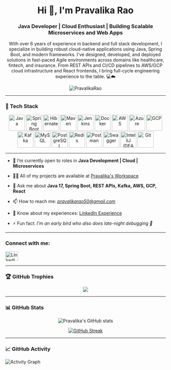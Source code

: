 
<h1 align="center">Hi 👋, I'm Pravalika Rao</h1>
<h3 align="center">Java Developer | Cloud Enthusiast | Building Scalable Microservices and Web Apps</h3>

<p align="center"> 
With over 6 years of experience in backend and full stack development, I specialize in building robust cloud-native applications using Java, Spring Boot, and modern frameworks. I've designed, developed, and deployed solutions in fast-paced Agile environments across domains like healthcare, fintech, and insurance. From REST APIs and CI/CD pipelines to AWS/GCP cloud infrastructure and React frontends, I bring full-cycle engineering experience to the table. 💻☁️
</p>

<p align="center"> 
  <img src="https://komarev.com/ghpvc/?username=SonyKiran&label=Profile%20views&color=0e75b6&style=flat" alt="PravalikaRao" />
</p>

---

### 🚀 Tech Stack


<div align="center">

  <!-- Core Java -->
  <img src="https://techstack-generator.vercel.app/java-icon.svg" alt="Java" width="50" height="50" />
  <img src="https://cdn.jsdelivr.net/gh/devicons/devicon/icons/spring/spring-original.svg" alt="Spring Boot" width="50" height="50" />

  <img src="https://cdn.jsdelivr.net/gh/devicons/devicon/icons/hibernate/hibernate-plain.svg" alt="Hibernate" width="50" height="50" />

  <!-- Build & CI/CD -->
  <img src="https://cdn.jsdelivr.net/gh/devicons/devicon/icons/maven/maven-original.svg" alt="Maven" width="50" height="50" />
  <img src="https://cdn.jsdelivr.net/gh/devicons/devicon/icons/jenkins/jenkins-original.svg" alt="Jenkins" width="50" height="50" />

  <!-- DevOps & Containers -->
  <img src="https://techstack-generator.vercel.app/docker-icon.svg" alt="Docker" width="50" height="50" />

  <!-- Cloud Platforms -->
  <img src="https://techstack-generator.vercel.app/aws-icon.svg" alt="AWS" width="50" height="50" />
  <img src="https://cdn.jsdelivr.net/gh/devicons/devicon/icons/azure/azure-original.svg" alt="Azure" width="50" height="50" />
  <img src="https://cdn.jsdelivr.net/gh/devicons/devicon/icons/googlecloud/googlecloud-original.svg" alt="GCP" width="50" height="50" />

  <!-- Messaging & Streaming -->
 <img src="https://cdn.jsdelivr.net/gh/devicons/devicon/icons/apachekafka/apachekafka-original-wordmark.svg" alt="Kafka" width="50" height="50" />


  <!-- Databases -->
  <img src="https://techstack-generator.vercel.app/mysql-icon.svg" alt="MySQL" width="50" height="50" />
  <img src="https://cdn.jsdelivr.net/gh/devicons/devicon/icons/postgresql/postgresql-original.svg" alt="PostgreSQL" width="50" height="50" />
  <img src="https://cdn.jsdelivr.net/gh/devicons/devicon/icons/redis/redis-original.svg" alt="Redis" width="50" height="50" />

  <!-- Tools -->
  <img src="https://cdn.jsdelivr.net/gh/devicons/devicon/icons/postman/postman-original.svg" alt="Postman" width="50" height="50" />
 <img src="https://cdn.jsdelivr.net/gh/devicons/devicon/icons/swagger/swagger-original.svg" alt="Swagger" width="50" height="50" />


  <!-- IDEs -->
  <img src="https://cdn.jsdelivr.net/gh/devicons/devicon/icons/intellij/intellij-original.svg" alt="IntelliJ IDEA" width="50" height="50" />

  <!-- Version Control -->
 <img src="https://cdn.jsdelivr.net/gh/devicons/devicon/icons/git/git-original.svg" alt="Git" width="50" height="50" />


</div>


---

- 🔭 I’m currently open to roles in **Java Development | Cloud | Microservices**

- 👨‍💻 All of my projects are available at [Pravalika's Workspace](https://github.com/SonyKiran/Projects)

- 💬 Ask me about **Java 17, Spring Boot, REST APIs, Kafka, AWS, GCP, React**

- 📫 How to reach me: *pravalikarao50@gmail.com*

- 📄 Know about my experiences: [LinkedIn Experience](https://www.linkedin.com/in/sony-kiran/details/experience/)

- ⚡ Fun fact: *I'm an early bird who also does late-night debugging 🦉*

---

<h3 align="left">Connect with me:</h3>
<p align="left">
<a href="https://www.linkedin.com/in/sony-kiran/" target="blank"><img align="center" src="https://raw.githubusercontent.com/SonyKiran/github-profile-readme-generator/master/src/images/icons/Social/linked-in-alt.svg" alt="LinkedIn" height="30" width="40" /></a>
</p>

---

<h3 align="left">🏆 GitHub Trophies</h3>

<p align="center">
<img src="https://github-profile-trophy.vercel.app/?username=SonyKiran&theme=matrix&no-bg=true&no-frame=true&row=1&column=4&title=Commits,PullRequest,Repositories,Followers" />
</p>

---

<h3 align="left">📊 GitHub Stats</h3>

<div align="center">
 
![Pravalika's GitHub stats](https://github-readme-stats.vercel.app/api?username=SonyKiran&theme=midnight-purple&show_icons=true)

[![GitHub Streak](https://streak-stats.demolab.com/?user=SonyKiran&theme=midnight-purple)](https://git.io/streak-stats)

</div>

---

<h3 align="left">📈 GitHub Activity</h3>

![Activity Graph](https://github-readme-activity-graph.vercel.app/graph?username=SonyKiran&custom_title=Pravalika%20Rao's%20GitHub%20Activity%20Graph&bg_color=0D1117&color=7F3FBF&line=7F3FBF&point=7F3FBF&area=true)



